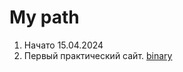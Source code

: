 # My path
1. Начато 15.04.2024
2. Первый практический сайт. [binary](https://github.com/rsnnc/binary.github.io)
